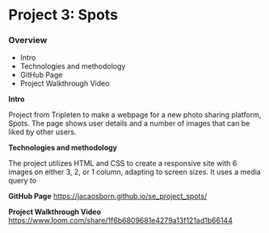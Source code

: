 # Project 3: Spots

### Overview

- Intro
- Technologies and methodology
- GitHub Page
- Project Walkthrough Video

**Intro**

Project from Tripleten to make a webpage for a new photo sharing platform, Spots. The page shows user details and a number of images that can be liked by other users.

**Technologies and methodology**

The project utilizes HTML and CSS to create a responsive site with 6 images on either 3, 2, or 1 column, adapting to screen sizes. It uses a media query to

**GitHub Page**
https://jacaosborn.github.io/se_project_spots/

**Project Walkthrough Video**
https://www.loom.com/share/1f6b6809681e4279a13f121ad1b66144

